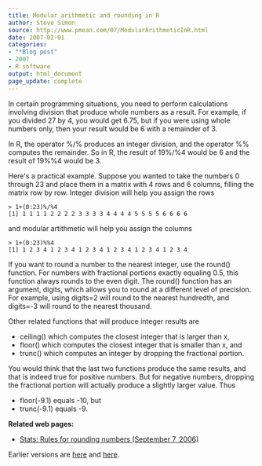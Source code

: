 ```yaml
---
title: Modular arithmetic and rounding in R
author: Steve Simon
source: http://www.pmean.com/07/ModularArithmeticInR.html
date: 2007-02-01
categories:
- "*Blog post"
- 2007
- R software
output: html_document
page_update: complete
---
```


In certain programming situations, you need to perform calculations involving division that produce whole numbers as a result. For example, if you divided 27 by 4, you would get 6.75, but if you were using whole numbers only, then your result would be 6 with a remainder of 3.

In R, the operator %/% produces an integer division, and the operator %% computes the remainder. So in R, the result of 19%/%4 would be 6 and the result of 19%%4 would be 3.

Here's a practical example. Suppose you wanted to take the numbers 0 through 23 and place them in a matrix with 4 rows and 6 columns, filling the matrix row by row. Integer division will help you assign the rows

```
> 1+(0:23)%/%4
[1] 1 1 1 1 2 2 2 2 3 3 3 3 4 4 4 4 5 5 5 5 6 6 6 6
```

and modular artithmetic will help you assign the columns

```
> 1+(0:23)%%4
[1] 1 2 3 4 1 2 3 4 1 2 3 4 1 2 3 4 1 2 3 4 1 2 3 4
```

If you want to round a number to the nearest integer, use the round() function. For numbers with fractional portions exactly equaling 0.5, this function always rounds to the even digit. The round() function has an argument, digits, which allows you to round at a different level of precision. For example, using digits=2 will round to the nearest hundredth, and digits=-3 will round to the nearest thousand.

Other related functions that will produce integer results are

+ ceiling() which computes the closest integer that is larger than x,
+ floor() which computes the closest integer that is smaller than x, and
+ trunc() which computes an integer by dropping the fractional portion.

You would think that the last two functions produce the same results, and that is indeed true for positive numbers. But for negative numbers, dropping the fractional portion will actually produce a slightly larger value. Thus

+ floor(-9.1) equals -10, but
+ trunc(-9.1) equals -9.

**Related web pages:**

+ [Stats: Rules for rounding numbers (September 7, 2006)][sim3]

Earlier versions are [here][sim1] and [here][sim2].

[sim1]: http://www.pmean.com/07/ModularArithmeticInR.html
[sim2]: http://new.pmean.com/ModularArithmeticInR/
[sim3]: http://www.pmean.com/weblog2006/RoundingNumbers.asp

